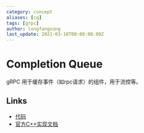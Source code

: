 ```yaml
---
category: concept
aliases: [cq]
tags: [grpc]
author: longfangsong
last_update: 2021-03-18T00:00:00.00Z
---
```

# Completion Queue

gRPC 用于缓存事件（如rpc请求）的组件，用于流控等。

## Links

- [代码](https://github.com/tikv/grpc-rs/blob/2292ba45bbaf8a52c2523f8e3f571ade6f10ab14/src/cq.rs#L187)
- [官方C++实现文档](https://grpc.github.io/grpc/cpp/classgrpc_1_1_completion_queue.html)